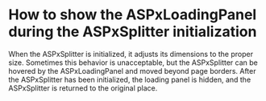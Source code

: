 # How to show the ASPxLoadingPanel during the ASPxSplitter initialization


<p>When the ASPxSplitter is initialized, it adjusts its dimensions to the proper size. Sometimes this behavior is unacceptable, but the ASPxSplitter can be hovered by the ASPxLoadingPanel and moved beyond page borders. After the ASPxSplitter has been initialized, the loading panel is hidden, and the ASPxSplitter is returned to the original place.</p>

<br/>


